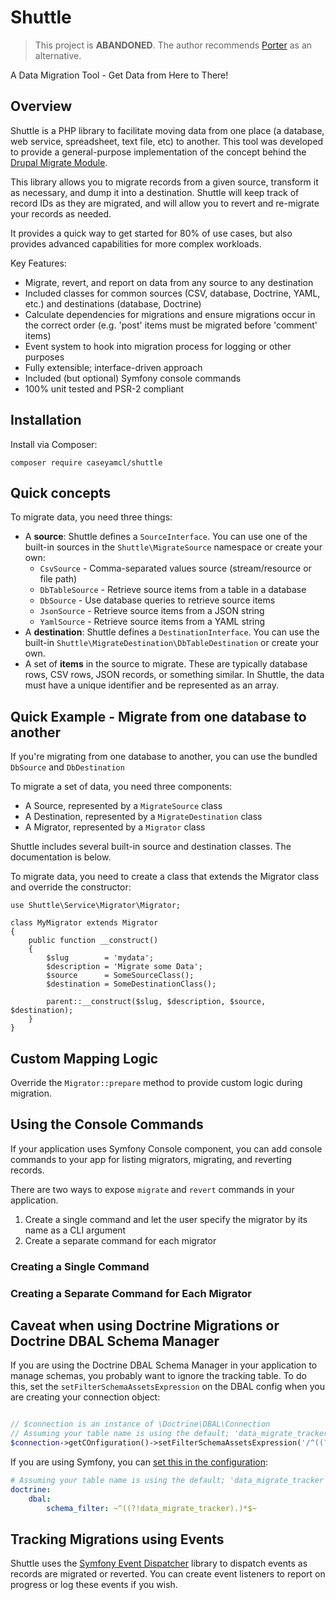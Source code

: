 # Shuttle

> This project is **ABANDONED**.  The author recommends [Porter](https://github.com/ScriptFUSION/Porter) as an alternative.

A Data Migration Tool - Get Data from Here to There!

## Overview

Shuttle is a PHP library to facilitate moving data from one place (a database, web service, spreadsheet, text file, etc)
to another.  This tool was developed to provide a general-purpose implementation of the concept behind the 
[Drupal Migrate Module](https://www.drupal.org/project/migrate).

This library allows you to migrate records from a given source, transform it as necessary, and dump it into a 
destination.  Shuttle will keep track of record IDs as they are migrated, and will allow you to revert and re-migrate 
your records as needed.

It provides a quick way to get started for 80% of use cases, but also provides advanced capabilities for more complex
workloads.

Key Features:

* Migrate, revert, and report on data from any source to any destination
* Included classes for common sources (CSV, database, Doctrine, YAML, etc.) and destinations (database, Doctrine)
* Calculate dependencies for migrations and ensure migrations occur in the correct order (e.g. 'post' items must be
  migrated before 'comment' items)
* Event system to hook into migration process for logging or other purposes
* Fully extensible; interface-driven approach
* Included (but optional) Symfony console commands
* 100% unit tested and PSR-2 compliant

## Installation

Install via Composer:

    composer require caseyamcl/shuttle

## Quick concepts

To migrate data, you need three things:

* A **source**: Shuttle defines a `SourceInterface`.  You can use one of the built-in sources in the
  `Shuttle\MigrateSource` namespace or create your own:
    * `CsvSource` - Comma-separated values source (stream/resource or file path)
    * `DbTableSource` - Retrieve source items from a table in a database
    * `DbSource` - Use database queries to retrieve source items
    * `JsonSource` - Retrieve source items from a JSON string
    * `YamlSource` - Retrieve source items from a YAML string
* A **destination**: Shuttle defines a `DestinationInterface`.  You can use the built-in 
    `Shuttle\MigrateDestination\DbTableDestination` or create your own.
* A set of **items** in the source to migrate.  These are typically database rows, CSV rows, JSON records, or
  something similar.  In Shuttle, the data must have a unique identifier and be represented as an array.

## Quick Example - Migrate from one database to another

If you're migrating from one database to another, you can use the bundled `DbSource` and `DbDestination`



To migrate a set of data, you need three components:

* A Source, represented by a `MigrateSource` class
* A Destination, represented by a `MigrateDestination` class
* A Migrator, represented by a `Migrator` class

Shuttle includes several built-in source and destination classes.  The documentation is below.

To migrate data, you need to create a class that extends the Migrator class and override the constructor:

    use Shuttle\Service\Migrator\Migrator;
    
    class MyMigrator extends Migrator
    {
        public function __construct()
        {
            $slug        = 'mydata';
            $description = 'Migrate some Data';
            $source      = SomeSourceClass();
            $destination = SomeDestinationClass();
        
            parent::__construct($slug, $description, $source, $destination);
        }
    }
    
## Custom Mapping Logic

Override the `Migrator::prepare` method to provide custom logic during migration.

## Using the Console Commands

If your application uses Symfony Console component, you can add console commands to your app for listing migrators, 
migrating, and reverting records.
  
There are two ways to expose `migrate` and `revert` commands in your application.

1. Create a single command and let the user specify the migrator by its name as a CLI argument
2. Create a separate command for each migrator

### Creating a Single Command

### Creating a Separate Command for Each Migrator

## Caveat when using Doctrine Migrations or Doctrine DBAL Schema Manager

If you are using the Doctrine DBAL Schema Manager in your application to manage schemas, you probably want to ignore the
tracking table.  To do this, set the `setFilterSchemaAssetsExpression` on the DBAL config when you are creating your
connection object: 

```php

// $connection is an instance of \Doctrine\DBAL\Connection
// Assuming your table name is using the default; 'data_migrate_tracker'
$connection->getCOnfiguration()->setFilterSchemaAssetsExpression('/^((?!data_migrate_tracker).)*$/'); 

```

If you are using Symfony, you can [set this in the configuration](https://symfony.com/doc/current/bundles/DoctrineMigrationsBundle/index.html#manual-tables):

```yaml
# Assuming your table name is using the default; 'data_migrate_tracker'
doctrine:
    dbal:
        schema_filter: ~^((?!data_migrate_tracker).)*$~
```  

## Tracking Migrations using Events

Shuttle uses the [Symfony Event Dispatcher](https://symfony.com/doc/current/components/event_dispatcher.html) library 
to dispatch events as records are migrated or reverted. You can create event listeners to report on progress or log 
these events if you wish.

